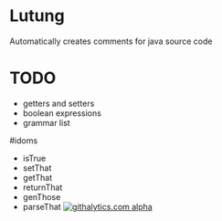 Lutung
======
Automatically creates comments for java source code

TODO
====
- getters and setters
- boolean expressions
- grammar list

#idoms
- isTrue
- setThat
- getThat
- returnThat
- genThose
- parseThat
[![githalytics.com alpha](https://cruel-carlota.pagodabox.com/be23ce5e083c6b095e5291d26e6a3727 "githalytics.com")](http://githalytics.com/BenDoan/Lutung)
